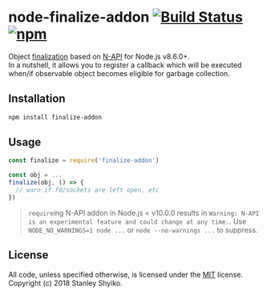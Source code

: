 # node-finalize-addon [![Build Status](https://travis-ci.org/shyiko/node-finalize-addon.svg?branch=master)](https://travis-ci.org/shyiko/node-finalize-addon) [![npm](https://img.shields.io/npm/v/node-finalize-addon.svg)](https://www.npmjs.com/package/node-finalize-addon)

Object [finalization](https://en.wikipedia.org/wiki/Finalizer) based on [N-API](https://nodejs.org/api/n-api.html) for Node.js v8.6.0+.  
In a nutshell, it allows you to register a callback which will be executed when/if 
observable object becomes eligible for garbage collection. 

## Installation

```sh
npm install finalize-addon
```

## Usage

```javascript
const finalize = require('finalize-addon')

const obj = ...
finalize(obj, () => {
  // warn if fd/sockets are left open, etc
})
```

> `require`ing N-API addon in Node.js < v10.0.0 results in `Warning: N-API is an experimental feature and could change at any time.`. 
Use `NODE_NO_WARNINGS=1 node ...` or `node --no-warnings ...` to suppress.

## License

All code, unless specified otherwise, is licensed under the [MIT](LICENSE) license.  
Copyright (c) 2018 Stanley Shyiko.

